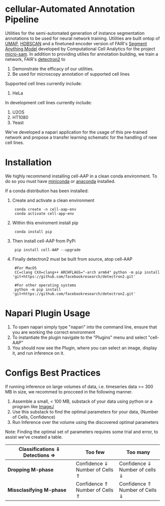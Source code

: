 # cellular-Automated Annotation Pipeline
Utilities for the semi-automated generation of instance segmentation annotations to be used for neural network training. Utilities are built ontop of [UMAP](https://github.com/lmcinnes/umap), [HDBSCAN](https://arxiv.org/abs/1911.02282) and a finetuned encoder version of FAIR's [Segment Anything Model](https://github.com/facebookresearch/segment-anything/tree/main?tab=readme-ov-file) developed by Computational Cell Analytics for the project [micro-sam](https://github.com/computational-cell-analytics/micro-sam/tree/master/micro_sam/sam_annotator). In addition to providing utilies for annotation building, we train a network, FAIR's [detectron2](https://github.com/facebookresearch/detectron2) to 
1. Demonstrate the efficacy of our utilities. 
2. Be used for microscopy annotation of supported cell lines 

Supported cell lines currently include:
1. HeLa

In development cell lines currently include:
1. U2OS
2. HT1080
3. Yeast

We've developed a napari application for the usage of this pre-trained network and propose a transfer learning schematic for the handling of new cell lines. 



# Installation 
We highly recommend installing cell-AAP in a clean conda environment. To do so you must have [miniconda](https://docs.anaconda.com/free/miniconda/#quick-command-line-install) or [anaconda](https://docs.anaconda.com/free/anaconda/) installed.

If a conda distribution has been installed:

1. Create and activate a clean environment 

        conda create -n cell-aap-env
        conda activate cell-app-env

2. Within this enviroment install pip

        conda install pip

3. Then install cell-AAP from PyPi

        pip install cell-AAP --upgrade

4. Finally detectron2 must be built from source, atop cell-AAP
    
        #For MacOS
        CC=clang CXX=clang++ ARCHFLAGS="-arch arm64" python -m pip install 'git+https://github.com/facebookresearch/detectron2.git'

        #For other operating systems 
        python -m pip install 'git+https://github.com/facebookresearch/detectron2.git'



# Napari Plugin Usage

1. To open napari simply type "napari" into the command line, ensure that you are working the correct environment
2. To instantiate the plugin navigate to the "Plugins" menu and select "cell-AAP"
3. You should now see the Plugin, where you can select an image, display it, and run inference on it. 


# Configs Best Practices

If running inference on large volumes of data, i.e. timeseries data >= 300 MB in size, we recommed to procceed in the following manner. 

1. Assemble a small, < 100 MB, substack of your data using python or a program like [ImageJ](https://imagej.net/ij/download.html)
2. Use this substack to find the optimal parameters for your data, (Number of Cells, Confidence)
3. Run Inference over the volume using the discovered optimal parameters

Note: Finding the optimal set of parameters requires some trial and error, to assist we've created a table. 

| Classifications $\Downarrow$ Detections $\Rightarrow$ | **Too few**                            | **Too many**                             |
|----------------------------|----------------------------------------|------------------------------------------|
| **Dropping M-phase**       | Confidence $\Downarrow$ <br> Number of Cells $\Uparrow$ | Confidence $\Downarrow$ <br> Number of cells $\Downarrow$ |
| **Missclasifying M-phase** | Confidence $\Uparrow$ <br> Number of Cells $\Uparrow$   | Confidence $\Uparrow$ <br> Number of Cells $\Downarrow$   |











